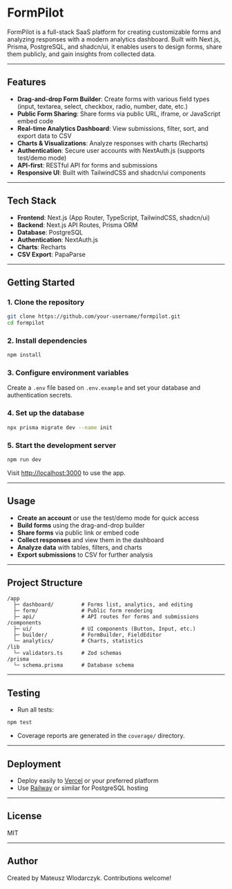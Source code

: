 # FormPilot

FormPilot is a full-stack SaaS platform for creating customizable forms and analyzing responses with a modern analytics dashboard. Built with Next.js, Prisma, PostgreSQL, and shadcn/ui, it enables users to design forms, share them publicly, and gain insights from collected data.

---

## Features

- **Drag-and-drop Form Builder**: Create forms with various field types (input, textarea, select, checkbox, radio, number, date, etc.)
- **Public Form Sharing**: Share forms via public URL, iframe, or JavaScript embed code
- **Real-time Analytics Dashboard**: View submissions, filter, sort, and export data to CSV
- **Charts & Visualizations**: Analyze responses with charts (Recharts)
- **Authentication**: Secure user accounts with NextAuth.js (supports test/demo mode)
- **API-first**: RESTful API for forms and submissions
- **Responsive UI**: Built with TailwindCSS and shadcn/ui components

---

## Tech Stack

- **Frontend**: Next.js (App Router, TypeScript, TailwindCSS, shadcn/ui)
- **Backend**: Next.js API Routes, Prisma ORM
- **Database**: PostgreSQL
- **Authentication**: NextAuth.js
- **Charts**: Recharts
- **CSV Export**: PapaParse

---

## Getting Started

### 1. Clone the repository

```bash
git clone https://github.com/your-username/formpilot.git
cd formpilot
```

### 2. Install dependencies

```bash
npm install
```

### 3. Configure environment variables

Create a `.env` file based on `.env.example` and set your database and authentication secrets.

### 4. Set up the database

```bash
npx prisma migrate dev --name init
```

### 5. Start the development server

```bash
npm run dev
```

Visit [http://localhost:3000](http://localhost:3000) to use the app.

---

## Usage

- **Create an account** or use the test/demo mode for quick access
- **Build forms** using the drag-and-drop builder
- **Share forms** via public link or embed code
- **Collect responses** and view them in the dashboard
- **Analyze data** with tables, filters, and charts
- **Export submissions** to CSV for further analysis

---

## Project Structure

```
/app
  ├─ dashboard/         # Forms list, analytics, and editing
  ├─ form/              # Public form rendering
  ├─ api/               # API routes for forms and submissions
/components
  ├─ ui/                # UI components (Button, Input, etc.)
  ├─ builder/           # FormBuilder, FieldEditor
  └─ analytics/         # Charts, statistics
/lib
  └─ validators.ts      # Zod schemas
/prisma
  └─ schema.prisma      # Database schema
```

---

## Testing

- Run all tests:

```bash
npm test
```

- Coverage reports are generated in the `coverage/` directory.

---

## Deployment

- Deploy easily to [Vercel](https://vercel.com/) or your preferred platform
- Use [Railway](https://railway.app/) or similar for PostgreSQL hosting

---

## License

MIT

---

## Author

Created by Mateusz Wlodarczyk. Contributions welcome!
